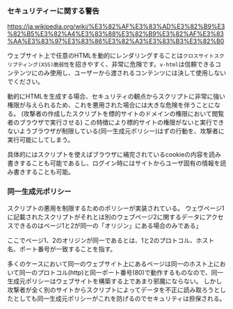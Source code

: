 
### セキュリティーに関する警告
https://ja.wikipedia.org/wiki/%E3%82%AF%E3%83%AD%E3%82%B9%E3%82%B5%E3%82%A4%E3%83%88%E3%82%B9%E3%82%AF%E3%83%AA%E3%83%97%E3%83%86%E3%82%A3%E3%83%B3%E3%82%B0

ウェブサイト上で任意のHTMLを動的にレンダリングすることは`クロスサイトスクリプティング(XSS)脆弱性`を招きやすく、非常に危険です。`v-html`は信頼できるコンテンツにのみ使用し、ユーザーから渡されるコンテンツには決して使用しないでください。

動的にHTMLを生成する場合、セキュリティの観点からスクリプトに非常に強い権限が与えられるため、これを悪用された場合には大きな危険を伴うことになる。
(攻撃者の作成したスクリプトを標的サイトのドメインの権限において閲覧者のブラウザで実行させる)
この特徴により標的サイトの権限がないと実行できないようブラウザが制限している(同一生成元ポリシー)はずの行動を、攻撃者に実行可能にしてしまう。

具体的にはスクリプトを使えばブラウザに補完されているcookieの内容を読み書きすることも可能であるし、ログイン時にはサイトからユーザ固有の情報を読み書きすることも可能。


### 同一生成元ポリシー
スクリプトの悪用を制限するためのポリシーが実装されている。
ウェヴページ1に記載されたスクリプトがそれとは別のウェブページ2に関するデータにアクセスできるのはページ1と2が同一の「オリジン」にある場合のみである」

ここでページ1、2のオリジンが同一であるとは、1と2のプロトコル、ホスト名、ポート番号が一致することを指す。

多くのケースにおいて同一のウェブサイト上にあるページは同一のホスト上において同一のプロトコル(http)と同一ポート番号(80)で動作するものなので、同一生成元ポリシーはウェブサイトを構築する上であまり邪魔にならない。
しかし攻撃者が全く別のサイトからスクリプトによってデータを不正に読み取ろうとしたとしても同一生成元ポリシーがこれを防げるのでセキュリティは担保される。


